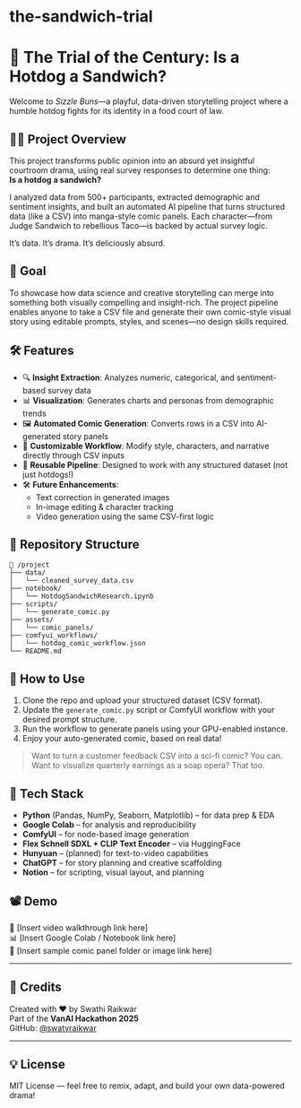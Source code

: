 # the-sandwich-trial


# 🌭 The Trial of the Century: Is a Hotdog a Sandwich?

Welcome to *Sizzle Buns*—a playful, data-driven storytelling project where a humble hotdog fights for its identity in a food court of law.

## 🧑‍⚖️ Project Overview

This project transforms public opinion into an absurd yet insightful courtroom drama, using real survey responses to determine one thing:  
**Is a hotdog a sandwich?**

I analyzed data from 500+ participants, extracted demographic and sentiment insights, and built an automated AI pipeline that turns structured data (like a CSV) into manga-style comic panels. Each character—from Judge Sandwich to rebellious Taco—is backed by actual survey logic.

It’s data. It’s drama. It’s deliciously absurd.

## 🎯 Goal

To showcase how data science and creative storytelling can merge into something both visually compelling and insight-rich. The project pipeline enables anyone to take a CSV file and generate their own comic-style visual story using editable prompts, styles, and scenes—no design skills required.

## 🛠️ Features

- 🔍 **Insight Extraction**: Analyzes numeric, categorical, and sentiment-based survey data  
- 📊 **Visualization**: Generates charts and personas from demographic trends  
- 🖼️ **Automated Comic Generation**: Converts rows in a CSV into AI-generated story panels  
- 🎨 **Customizable Workflow**: Modify style, characters, and narrative directly through CSV inputs  
- 🚀 **Reusable Pipeline**: Designed to work with any structured dataset (not just hotdogs!)  
- 🛠️ **Future Enhancements**:
  - Text correction in generated images  
  - In-image editing & character tracking  
  - Video generation using the same CSV-first logic

## 📂 Repository Structure

```
📁 /project
├── data/
│   └── cleaned_survey_data.csv
├── notebook/
│   └── HotdogSandwichResearch.ipynb
├── scripts/
│   └── generate_comic.py
├── assets/
│   └── comic_panels/
├── comfyui_workflows/
│   └── hotdog_comic_workflow.json
└── README.md
```

## 🧪 How to Use

1. Clone the repo and upload your structured dataset (CSV format).
2. Update the `generate_comic.py` script or ComfyUI workflow with your desired prompt structure.
3. Run the workflow to generate panels using your GPU-enabled instance.
4. Enjoy your auto-generated comic, based on real data!

> Want to turn a customer feedback CSV into a sci-fi comic? You can.  
> Want to visualize quarterly earnings as a soap opera? That too.  

## 🧰 Tech Stack

- **Python** (Pandas, NumPy, Seaborn, Matplotlib) – for data prep & EDA  
- **Google Colab** – for analysis and reproducibility  
- **ComfyUI** – for node-based image generation  
- **Flex Schnell SDXL + CLIP Text Encoder** – via HuggingFace  
- **Hunyuan** – (planned) for text-to-video capabilities  
- **ChatGPT** – for story planning and creative scaffolding  
- **Notion** – for scripting, visual layout, and planning  

## 📽️ Demo

🎥 [Insert video walkthrough link here]  
📊 [Insert Google Colab / Notebook link here]  
🎨 [Insert sample comic panel folder or image link here]

---

## 🤝 Credits

Created with ❤️ by Swathi Raikwar  
Part of the **VanAI Hackathon 2025**  
GitHub: [@swatyraikwar](https://github.com/swatyraikwar)

---

## 💡 License

MIT License — feel free to remix, adapt, and build your own data-powered drama!

